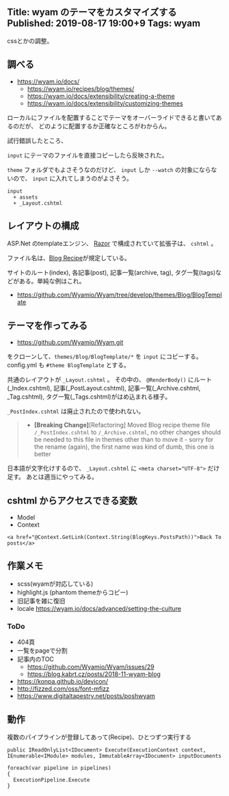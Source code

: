 Title: wyam のテーマをカスタマイズする
Published: 2019-08-17 19:00+9
Tags: wyam
---
cssとかの調整。

## 調べる

* https://wyam.io/docs/
  * https://wyam.io/recipes/blog/themes/
  * https://wyam.io/docs/extensibility/creating-a-theme
  * https://wyam.io/docs/extensibility/customizing-themes

ローカルにファイルを配置することでテーマをオーバーライドできると書いてあるのだが、
どのように配置するか正確なところがわからん。

試行錯誤したところ、

`input` にテーマのファイルを直接コピーしたら反映された。

`theme` フォルダでもよさそうなのだけど、 `input` しか `--watch` の対象にならないので、
`input` に入れてしまうのがよさそう。

```
input
  + assets
  + _Layout.cshtml
```

## レイアウトの構成

ASP.Net のtemplateエンジン、 [Razor](https://docs.microsoft.com/en-us/aspnet/core/mvc/views/razor?view=aspnetcore-2.2) で構成されていて拡張子は、 `cshtml` 。

ファイル名は、[Blog Recipe](https://wyam.io/recipes/blog/overview)が規定している。

サイトのルート(index), 各記事(post), 記事一覧(archive, tag), タグ一覧(tags)などがある。単純な例はこれ。

* https://github.com/Wyamio/Wyam/tree/develop/themes/Blog/BlogTemplate

## テーマを作ってみる

* https://github.com/Wyamio/Wyam.git

をクローンして、`themes/Blog/BlogTemplate/*` を `input` にコピーする。
config.yml も `#theme BlogTemplate` とする。

共通のレイアウトが `_Layout.cshtml` 。 その中の、 `@RenderBody()` にルート(_Index.cshtml), 記事(_PostLayout.cshtml), 記事一覧(_Archive.cshtml, _Tag.cshtml), タグ一覧(_Tags.cshtml)がはめ込まれる様子。

`_PostIndex.cshtml` は廃止されたので使われない。

> - **[Breaking Change]**[Refactoring] Moved Blog recipe theme file `/_PostIndex.cshtml` to `/_Archive.cshtml`, no other changes should be needed to this file in themes other than to move it - sorry for the rename (again), the first name was kind of dumb, this one is better

日本語が文字化けするので、 `_Layout.cshtml` に `<meta charset="UTF-8">` だけ足す。
あとは適当にやってみる。

## cshtml からアクセスできる変数

* Model
* Context

```cshtml
<a href="@Context.GetLink(Context.String(BlogKeys.PostsPath))">Back To posts</a>
```

## 作業メモ

* scss(wyamが対応している)
* highlight.js (phantom themeからコピー)
* 旧記事を雑に復旧
* locale https://wyam.io/docs/advanced/setting-the-culture

### ToDo

* 404頁
* 一覧をpageで分割
* 記事内のTOC
  * https://github.com/Wyamio/Wyam/issues/29
  * https://blog.kabrt.cz/posts/2018-11-wyam-blog
* https://konpa.github.io/devicon/
* http://fizzed.com/oss/font-mfizz
* https://www.digitaltapestry.net/posts/poshwyam

## 動作

複数のパイプラインが登録してあって(Recipe)、ひとつずつ実行する

```
public IReadOnlyList<IDocument> Execute(ExecutionContext context, IEnumerable<IModule> modules, ImmutableArray<IDocument> inputDocuments

foreach(var pipeline in pipelines)
{
  ExecutionPipeline.Execute
}
```
